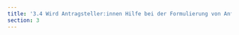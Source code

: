 ```yaml
---
title: '3.4 Wird Antragsteller:innen Hilfe bei der Formulierung von Anfragen angeboten? Wird bei Unklarheiten Rücksprache gehalten?'
section: 3
---
```

